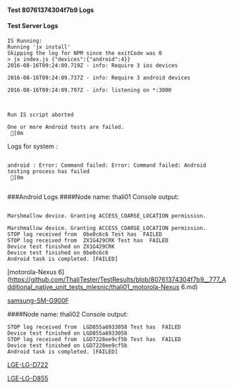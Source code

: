 #### Test 80761374304f7b9 Logs

#### Test Server Logs
```
IS Running:
Running 'jx install'
Skipping the log for NPM since the exitCode was 0
> jx index.js {"devices":{"android":4}}
2016-08-16T09:24:09.719Z - info: Require 3 ios devices

2016-08-16T09:24:09.737Z - info: Require 3 android devices

2016-08-16T09:24:09.797Z - info: listening on *:3000


 
Run IS script aborted
 
One or more Android tests are failed.
 [0m

```


Logs for system : 
```

android : Error: Command failed: Error: Command failed: Android testing process has failed
 [0m


```
###Android Logs
####Node name: thali01
Console output:
```

Marshmallow device. Granting ACCESS_COARSE_LOCATION permission.

Marshmallow device. Granting ACCESS_COARSE_LOCATION permission.
STOP log received from  0be0c6c6 Test has  FAILED
STOP log received from  ZX1G429CRK Test has  FAILED
Device test finished on ZX1G429CRK 
Device test finished on 0be0c6c6 
Android task is completed. [FAILED]
```
[motorola-Nexus 6](https://github.com/ThaliTester/TestResults/blob/80761374304f7b9__777_Additional_native_unit_tests_mlesnic/thali01_motorola-Nexus 6.md)

[samsung-SM-G900F](https://github.com/ThaliTester/TestResults/blob/80761374304f7b9__777_Additional_native_unit_tests_mlesnic/thali01_samsung-SM-G900F.md)

####Node name: thali02
Console output:
```
STOP log received from  LGD855a6933058 Test has  FAILED
Device test finished on LGD855a6933058 
STOP log received from  LGD7228ee9cf5b Test has  FAILED
Device test finished on LGD7228ee9cf5b 
Android task is completed. [FAILED]
```
[LGE-LG-D722](https://github.com/ThaliTester/TestResults/blob/80761374304f7b9__777_Additional_native_unit_tests_mlesnic/thali02_LGE-LG-D722.md)

[LGE-LG-D855](https://github.com/ThaliTester/TestResults/blob/80761374304f7b9__777_Additional_native_unit_tests_mlesnic/thali02_LGE-LG-D855.md)




